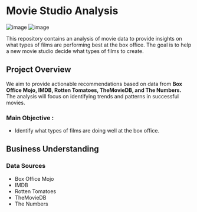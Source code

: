    #                         Movie Studio Analysis

![image](https://github.com/user-attachments/assets/1bb79683-e6d6-44e7-82ca-89caed3c1d57)
![image](https://github.com/user-attachments/assets/b36b626b-decb-4e74-8459-25cb7e28ab9d)



This repository contains an analysis of movie data to provide insights on what types of films are performing best at the box office. The goal is to help a new movie studio decide what types of films to create.

## Project Overview
We aim to provide actionable recommendations based on data from **Box Office Mojo, IMDB, Rotten Tomatoes, TheMovieDB, and The Numbers.** The analysis will focus on identifying trends and patterns in successful movies.
### Main Objective :
- Identify what types of films are doing well at the box office.

## Business Understanding
### Data Sources
- Box Office Mojo
- IMDB
- Rotten Tomatoes
- TheMovieDB
- The Numbers


